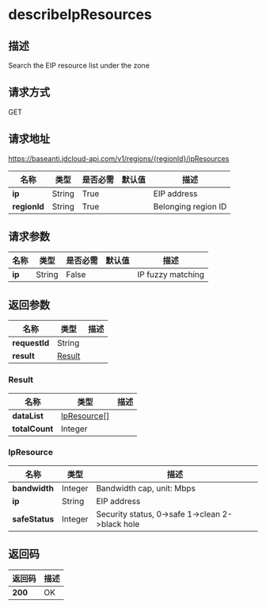 # describeIpResources


## 描述
Search the EIP resource list under the zone

## 请求方式
GET

## 请求地址
https://baseanti.jdcloud-api.com/v1/regions/{regionId}/ipResources

|名称|类型|是否必需|默认值|描述|
|---|---|---|---|---|
|**ip**|String|True||EIP address|
|**regionId**|String|True||Belonging region ID|

## 请求参数
|名称|类型|是否必需|默认值|描述|
|---|---|---|---|---|
|**ip**|String|False||IP fuzzy matching|


## 返回参数
|名称|类型|描述|
|---|---|---|
|**requestId**|String||
|**result**|[Result](##Result)||


### <a name="Result">Result</a>
|名称|类型|描述|
|---|---|---|
|**dataList**|[IpResource[]](##IpResource)||
|**totalCount**|Integer||
### <a name="IpResource">IpResource</a>
|名称|类型|描述|
|---|---|---|
|**bandwidth**|Integer|Bandwidth cap, unit: Mbps|
|**ip**|String|EIP address|
|**safeStatus**|Integer|Security status, 0->safe  1->clean  2->black hole|

## 返回码
|返回码|描述|
|---|---|
|**200**|OK|
